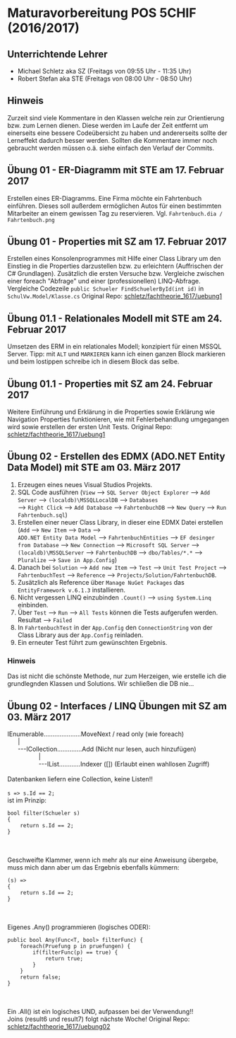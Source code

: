 ﻿# Maturavorbereitung POS 5CHIF (2016/2017)
## Unterrichtende Lehrer
* Michael Schletz aka SZ (Freitags von 09:55 Uhr - 11:35 Uhr)
* Robert Stefan aka STE (Freitags von 08:00 Uhr - 08:50 Uhr)

## Hinweis
Zurzeit sind viele Kommentare in den Klassen welche rein zur Orientierung bzw. zum Lernen dienen. Diese werden im Laufe der Zeit entfernt um einerseits eine bessere Codeübersicht zu haben und andererseits sollte der Lerneffekt dadurch besser werden. Sollten die Kommentare immer noch gebraucht werden müssen o.ä. siehe einfach den Verlauf der Commits.

## Übung 01 - ER-Diagramm mit STE am 17. Februar 2017
Erstellen eines ER-Diagramms. Eine Firma möchte ein Fahrtenbuch einführen. Dieses soll außerdem ermöglichen Autos für einen bestimmten Mitarbeiter an einem gewissen Tag zu reservieren.
Vgl. `Fahrtenbuch.dia / Fahrtenbuch.png`

## Übung 01 - Properties mit SZ am 17. Februar 2017
Erstellen eines Konsolenprogrammes mit Hilfe einer Class Library um den Einstieg in die Properties darzustellen bzw. zu erleichtern (Auffrischen der C# Grundlagen). Zusätzlich die ersten Versuche bzw. Vergleiche zwischen einer foreach "Abfrage" und einer (professionellen) LINQ-Abfrage.
Vergleiche Codezeile `public Schueler FindSchuelerById(int id)` in `SchulVw.Model/Klasse.cs`
Original Repo: [schletz/fachtheorie_1617/uebung1](https://github.com/schletz/fachtheorie_1617/tree/master/uebung1)

## Übung 01.1 - Relationales Modell mit STE am 24. Februar 2017
Umsetzen des ERM in ein relationales Modell; konzipiert für einen MSSQL Server.
Tipp: mit `ALT` und `MARKIEREN` kann ich einen ganzen Block markieren und beim lostippen schreibe ich in diesem Block das selbe.

## Übung 01.1 - Properties mit SZ am 24. Februar 2017
Weitere Einführung und Erklärung in die Properties sowie Erklärung wie Navigation Properties funktionieren, wie mit Fehlerbehandlung umgegangen wird sowie erstellen der ersten Unit Tests.
Original Repo: [schletz/fachtheorie_1617/uebung1](https://github.com/schletz/fachtheorie_1617/tree/master/uebung1)

## Übung 02 - Erstellen des EDMX (ADO.NET Entity Data Model) mit STE am 03. März 2017
1.  Erzeugen eines neues Visual Studios Projekts. <br />
2.  SQL Code ausführen (`View` --> `SQL Server Object Explorer` --> `Add Server` --> `(localdb)\MSSQLLocalDB` --> `Databases` <br /> --> `Right Click` --> `Add Database` --> `FahrtenbuchDB` --> `New Query` --> `Run Fahrtenbuch.sql`) <br />
3.  Erstellen einer neuer Class Library, in dieser eine EDMX Datei erstellen (`Add` --> `New Item` --> `Data` --> <br /> `ADO.NET Entity Data Model` --> `FahrtenbuchEntities` --> `EF desinger from Database` --> `New Connection` --> `Microsoft SQL Server` --> `(localdb)\MSSQLServer` --> `FahrtenbuchDB` --> `dbo/Tables/*.*` --> `Pluralize` --> `Save in App.Config`) <br />
4.  Danach bei `Solution` --> `Add new Item` --> `Test` --> `Unit Test Project` --> `FahrtenbuchTest` --> `Reference` --> `Projects/Solution/FahrtenbuchDB`. <br />
5.  Zusätzlich als Reference über `Manage NuGet Packages` das `EntityFramework v.6.1.3` installieren. <br />
6.  Nicht vergessen LINQ einzubinden `.Count()` --> `using System.Linq` einbinden. <br />
7.  Über `Test` --> `Run` --> `All Tests` können die Tests aufgerufen werden. Resultat --> `Failed` <br />
8.  In `FahrtenbuchTest` in der `App.Config` den `ConnectionString` von der Class Library aus der `App.Config` reinladen. <br />
9.  Ein erneuter Test führt zum gewünschten Ergebnis.

### Hinweis
Das ist nicht die schönste Methode, nur zum Herzeigen, wie erstelle ich die grundlegnden Klassen und Solutions. Wir schließen die DB nie...

## Übung 02 - Interfaces / LINQ Übungen mit SZ am 03. März 2017
IEnumerable.....................MoveNext / read only (wie foreach) <br />
&nbsp;&nbsp;&nbsp;&nbsp;&nbsp;&nbsp;| <br />
&nbsp;&nbsp;&nbsp;&nbsp;&nbsp;&nbsp;---ICollection..............Add (Nicht nur lesen, auch hinzufügen) <br />
&nbsp;&nbsp;&nbsp;&nbsp;&nbsp;&nbsp;&nbsp;&nbsp;&nbsp;&nbsp;&nbsp;&nbsp;&nbsp;&nbsp;&nbsp;&nbsp;&nbsp;&nbsp;| <br />
&nbsp;&nbsp;&nbsp;&nbsp;&nbsp;&nbsp;&nbsp;&nbsp;&nbsp;&nbsp;&nbsp;&nbsp;&nbsp;&nbsp;&nbsp;&nbsp;&nbsp;&nbsp;---IList............Indexer ([]) (Erlaubt einen wahllosen Zugriff) <br />
<br />
Datenbanken liefern eine Collection, keine Listen!!<br />
<br />
`s => s.Id == 2;` <br />
ist im Prinzip: <br />
```
bool filter(Schueler s)
{ 
	return s.Id == 2; 
}
```
<br /><br />
Geschweifte Klammer, wenn ich mehr als nur eine Anweisung übergebe, muss mich dann aber um das Ergebnis ebenfalls kümmern: <br />
```
(s) => 
{ 
	return s.Id == 2; 
}
```
<br /><br />
Eigenes .Any() programmieren (logisches ODER):
```
public bool Any(Func<T, bool> filterFunc) { 
	foreach(Pruefung p in pruefungen) { 
		if(filterFunc(p) == true) { 
			return true; 
		} 
	} 
	return false; 
}
```
<br /><br />
Ein .All() ist ein logisches UND, aufpassen bei der Verwendung!! <br />
Joins (result6 und result7) folgt nächste Woche! Original Repo: [schletz/fachtheorie_1617/uebung02](https://github.com/schletz/fachtheorie_1617/tree/master/uebung02)